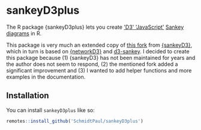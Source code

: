 
# sankeyD3plus

The R package {sankeyD3plus} lets you create ['D3' 'JavaScript'](https://d3js.org/) [Sankey diagrams](https://en.wikipedia.org/wiki/Sankey%20diagram) in R. 

This package is very much an extended copy of [this fork](https://github.com/fbreitwieser/sankeyD3/pull/21) from [{sankeyD3}](https://github.com/fbreitwieser/sankeyD3), which in turn is based on [{networkD3}](https://github.com/christophergandrud/networkD3) and [d3-sankey](https://github.com/d3/d3-sankey). I decided to create this package because (1) {sankeyD3} has not been maintained for years and the author does not seem to respond, (2) the mentioned fork added a significant improvement and (3) I wanted to add helper functions and more examples in the documentation.

## Installation

You can install `sankeyD3plus` like so:

``` r
remotes::install_github('SchmidtPaul/sankeyD3plus')
```

